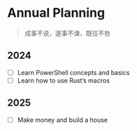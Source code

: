 # Annual Planning

> 成事不说，遂事不谏，既往不咎

## 2024

- [ ] Learn PowerShell concepts and basics
- [ ] Learn how to use Rust’s macros

## 2025

- [ ] Make money and build a house